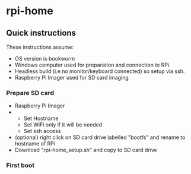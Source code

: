 # rpi-home

## Quick instructions
These instructions assume:
 - OS version is bookworm
 - Windows computer used for preparation and connection to RPi.
 - Headless build (i.e no monitor/keyboard connected) so setup via ssh.
 - Raspberry Pi Imager used for SD card imaging

### Prepare SD card
 - Raspberry Pi Imager
 - - Set Hostname
   - Set WiFi only if it will be needed
   - Set ssh access
 - (optional) right click on SD card drive labelled "bootfs" and rename to hostname of RPi
 - Download "rpi-home_setup.sh" and copy to SD card drive
 
### First boot

